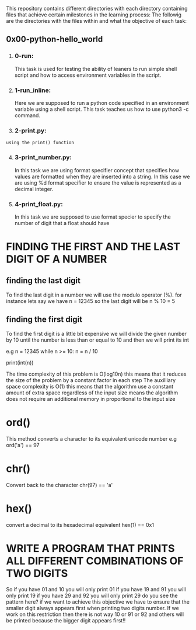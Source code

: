 This repository contains different directories with each directory containing files that achieve certain milestones in the learning process:
The followig are the directories with the files within and what the objective of each task:
## 0x00-python-hello_world
  1. ### 0-run:
     This task is used for testing the ability of leaners to run simple shell script and how to access environment variables in the script.
  2. ### 1-run_inline:
     Here we are supposed to run a python code specified in an environment variable using a shell script. This task teaches us how to use python3 -c command.
  3. ### 2-print.py:
    using the print() function
  4. ### 3-print_number.py:
     In this task we are using format specifier concept that specifies how values are formatted when they are inserted into a string. In this case
     we are using %d format specifier to ensure the value is represented as a decimal integer.
  5. ### 4-print_float.py:
     In this task we are supposed to use format specier to specify the number of digit that a float should have


# FINDING THE FIRST AND THE LAST DIGIT OF A NUMBER

## finding the last digit
To find the last digit in a number we will use the modulo operator (%).
for instance lets say we have n = 12345 so the last digit will be n % 10 = 5

## finding the first digit
To find the first digit is a little bit expensive we will divide the given number by 10 until the number is less than or equal to 10 and then we will print its int

e.g n = 12345
while n >= 10:
    n = n / 10

print(int(n))

The time complexity of this problem is O(log10n) this means that it reduces the size of the problem by a constant factor in each step
The auxilliary space complexity is O(1) this means that the algorithm use a constant amount of extra space regardless of the input size means the algorithm does not require an additional memory in proportional to the input size

# ord()
This method converts a character to its equivalent unicode number
e.g ord('a') == 97

# chr()
Convert back to the character
chr(97) == 'a'

# hex()
convert a decimal to its hexadecimal equivalent
hex(1) == 0x1

# WRITE A PROGRAM THAT PRINTS ALL DIFFERENT COMBINATIONS OF TWO DIGITS
So if you have 01 and 10 you will only print 01 
if you have 19 and 91 you will only print 19
if you have 29 and 92 you will only print 29
do you see the pattern here? if we want to achieve this objective we have to ensure that the smaller digit always appears first
when printing two digits number. If we work on this restriction then there is not way 10 or 91 or 92 and others will be printed
because the bigger digit appears first!!
